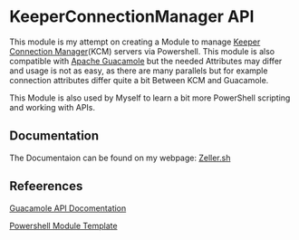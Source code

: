 # KeeperConnectionManager API

This module is my attempt on creating a Module to manage [Keeper Connection Manager](https://www.keepersecurity.com/connection-manager.html)(KCM) servers via Powershell.
This module is also compatible with [Apache Guacamole](https://guacamole.apache.org/) but the needed Attributes may differ and usage is not as easy, as there are many parallels but for example connection attributes differ quite a bit Between KCM and Guacamole.

This Module is also used by Myself to learn a bit more PowerShell scripting and working with APIs.

## Documentation

The Documentaion can be found on my webpage: [Zeller.sh](https://Zeller.sh/KCMAPI)

## Refeerences

[Guacamole API Docomentation](https://github.com/ridvanaltun/guacamole-rest-api-documentation/tree/master/docs)

[Powershell Module Template](https://benheater.com/creating-a-powershell-module/)
